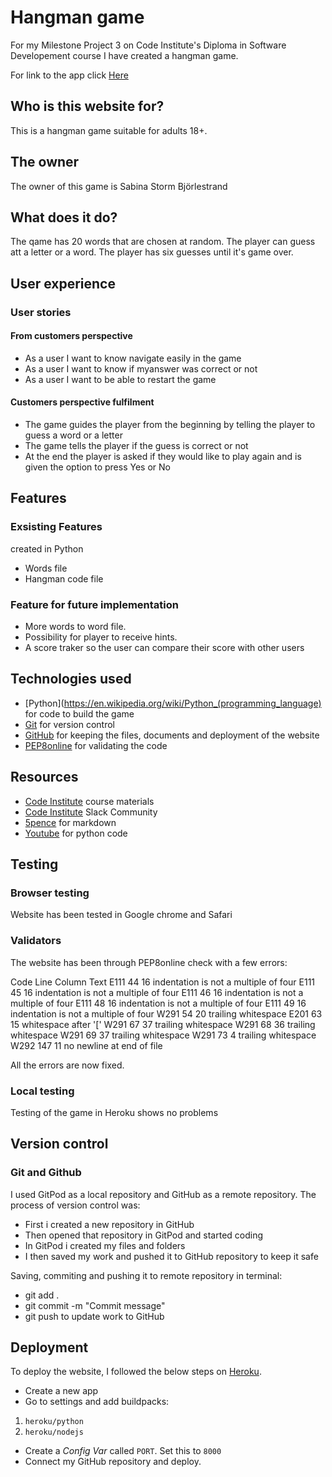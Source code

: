 # Hangman game
For my Milestone Project 3 on Code Institute's Diploma in Software Developement course I have created a hangman game.

For link to the app click [Here](https://python--hangman.herokuapp.com/) 

## Who is this website for?

This is a hangman game suitable for adults 18+.

## The owner

The owner of this game is Sabina Storm Björlestrand

## What does it do?

The qame has 20 words that are chosen at random. The player can guess att a letter or a word. The player has six guesses until it's game over.

## User experience

### User stories

#### From customers perspective

- As a user I want to know navigate easily in the game
- As a user I want to know if myanswer was correct or not
- As a user I want to be able to restart the game 

#### Customers perspective fulfilment

- The game guides the player from the beginning by telling the player to guess a word or a letter
- The game tells the player if the guess is correct or not
- At the end the player is asked if they would like to play again and is given the option to press Yes or No



## Features
### Exsisting Features
created in Python
- Words file
- Hangman code file

### Feature for future implementation
- More words to word file.
- Possibility for player to receive hints.
- A score traker so the user can compare their score with other users

## Technologies used

- [Python](https://en.wikipedia.org/wiki/Python_(programming_language) for code to build the game
- [Git](https://gitpod.io/) for version control
- [GitHub](https://github.com/) for keeping the files, documents and deployment of the website
- [PEP8online](http://pep8online.com/) for validating the code

## Resources

- [Code Institute](https://learn.codeinstitute.net/) course materials
- [Code Institute](https://learn.codeinstitute.net/) Slack Community
- [5pence](https://5pence.net/) for markdown
- [Youtube](https://www.youtube.com/watch?v=m4nEnsavl6w) for python code 

## Testing

### Browser testing

Website has been tested in Google chrome and Safari

### Validators

The website has been through PEP8online check with a few errors:


Code	Line	Column	Text
E111	44	16	indentation is not a multiple of four
E111	45	16	indentation is not a multiple of four
E111	46	16	indentation is not a multiple of four
E111	48	16	indentation is not a multiple of four
E111	49	16	indentation is not a multiple of four
W291	54	20	trailing whitespace
E201	63	15	whitespace after '['
W291	67	37	trailing whitespace
W291	68	36	trailing whitespace
W291	69	37	trailing whitespace
W291	73	4	trailing whitespace
W292	147	11	no newline at end of file

All the errors are now fixed.

### Local testing

Testing of the game in Heroku shows no problems

## Version control

### Git and Github

I used GitPod as a local repository and GitHub as a remote repository. The process of version control was:

- First i created a new repository in GitHub
- Then opened that repository in GitPod and started coding
- In GitPod i created my files and folders
- I then saved my work and pushed it to GitHub repository to keep it safe

Saving, commiting and pushing it to remote repository in terminal:
- git add . 
- git commit -m "Commit message" 
- git push to update work to GitHub

## Deployment

To deploy the website, I followed the below steps on [Heroku](https://id.heroku.com/).

- Create a new app
- Go to settings and add buildpacks: 
1. `heroku/python`
2. `heroku/nodejs`
- Create a _Config Var_ called `PORT`. Set this to `8000`
- Connect my GitHub repository and deploy.
